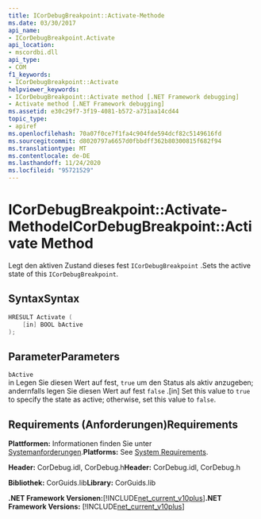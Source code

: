```yaml
---
title: ICorDebugBreakpoint::Activate-Methode
ms.date: 03/30/2017
api_name:
- ICorDebugBreakpoint.Activate
api_location:
- mscordbi.dll
api_type:
- COM
f1_keywords:
- ICorDebugBreakpoint::Activate
helpviewer_keywords:
- ICorDebugBreakpoint::Activate method [.NET Framework debugging]
- Activate method [.NET Framework debugging]
ms.assetid: e30c29f7-3f19-4081-b572-a731aa14cd44
topic_type:
- apiref
ms.openlocfilehash: 70a07f0ce7f1fa4c904fde594dcf82c5149616fd
ms.sourcegitcommit: d8020797a6657d0fbbdff362b80300815f682f94
ms.translationtype: MT
ms.contentlocale: de-DE
ms.lasthandoff: 11/24/2020
ms.locfileid: "95721529"
---
```

# <a name="icordebugbreakpointactivate-method"></a><span data-ttu-id="fd2a5-102">ICorDebugBreakpoint::Activate-Methode</span><span class="sxs-lookup"><span data-stu-id="fd2a5-102">ICorDebugBreakpoint::Activate Method</span></span>

<span data-ttu-id="fd2a5-103">Legt den aktiven Zustand dieses fest `ICorDebugBreakpoint` .</span><span class="sxs-lookup"><span data-stu-id="fd2a5-103">Sets the active state of this `ICorDebugBreakpoint`.</span></span>  
  
## <a name="syntax"></a><span data-ttu-id="fd2a5-104">Syntax</span><span class="sxs-lookup"><span data-stu-id="fd2a5-104">Syntax</span></span>  
  
```cpp  
HRESULT Activate (  
    [in] BOOL bActive  
);  
```  
  
## <a name="parameters"></a><span data-ttu-id="fd2a5-105">Parameter</span><span class="sxs-lookup"><span data-stu-id="fd2a5-105">Parameters</span></span>  

 `bActive`  
 <span data-ttu-id="fd2a5-106">in Legen Sie diesen Wert auf fest, `true` um den Status als aktiv anzugeben; andernfalls legen Sie diesen Wert auf fest `false` .</span><span class="sxs-lookup"><span data-stu-id="fd2a5-106">[in] Set this value to `true` to specify the state as active; otherwise, set this value to `false`.</span></span>  
  
## <a name="requirements"></a><span data-ttu-id="fd2a5-107">Requirements (Anforderungen)</span><span class="sxs-lookup"><span data-stu-id="fd2a5-107">Requirements</span></span>  

 <span data-ttu-id="fd2a5-108">**Plattformen:** Informationen finden Sie unter [Systemanforderungen](../../get-started/system-requirements.md).</span><span class="sxs-lookup"><span data-stu-id="fd2a5-108">**Platforms:** See [System Requirements](../../get-started/system-requirements.md).</span></span>  
  
 <span data-ttu-id="fd2a5-109">**Header:** CorDebug.idl, CorDebug.h</span><span class="sxs-lookup"><span data-stu-id="fd2a5-109">**Header:** CorDebug.idl, CorDebug.h</span></span>  
  
 <span data-ttu-id="fd2a5-110">**Bibliothek:** CorGuids.lib</span><span class="sxs-lookup"><span data-stu-id="fd2a5-110">**Library:** CorGuids.lib</span></span>  
  
 <span data-ttu-id="fd2a5-111">**.NET Framework Versionen:**[!INCLUDE[net_current_v10plus](../../../../includes/net-current-v10plus-md.md)]</span><span class="sxs-lookup"><span data-stu-id="fd2a5-111">**.NET Framework Versions:** [!INCLUDE[net_current_v10plus](../../../../includes/net-current-v10plus-md.md)]</span></span>
